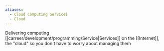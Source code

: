 ```yaml
---
aliases:
  - Cloud Computing Services
  - Cloud
---
```


Delivering computing [[carreer/development/programming/Service|Services]] on the [[Internet]], the "cloud" so you don't have to worry about managing them
